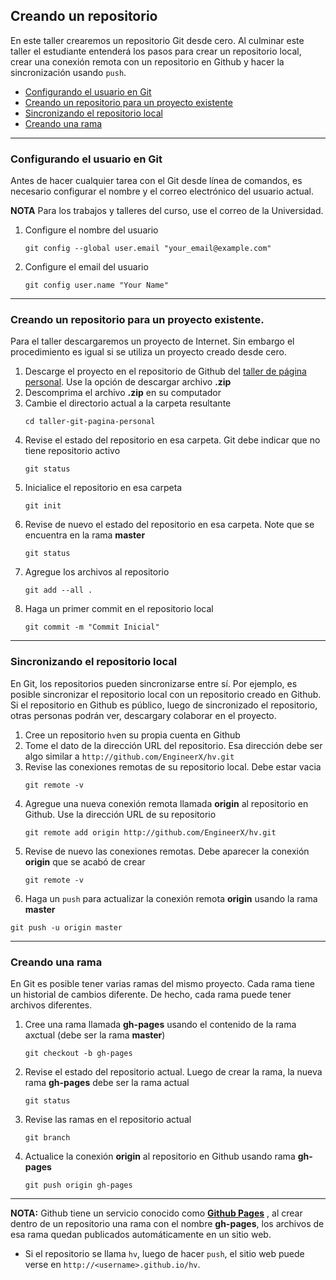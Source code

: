 ## Creando un repositorio
 
En este taller crearemos un repositorio Git desde cero. 
Al culminar este taller el estudiante entenderá los pasos para crear un repositorio local, crear una conexión remota con un repositorio en Github y hacer la sincronización usando ``push``.

- [Configurando el usuario en Git](#configurando-el-usuario-en-git)
- [Creando un repositorio para un proyecto existente](#creando-un-repositorio-para-un-proyecto-existente)
- [Sincronizando el repositorio local](#sincronizando-el-repositorio-local)
- [Creando una rama](#creando-una-rama)

---

### Configurando el usuario en Git

Antes de hacer cualquier tarea con el Git desde línea de comandos, es necesario configurar el nombre y el correo electrónico del usuario actual.

**NOTA** Para los trabajos y talleres del curso, use el correo de la Universidad.


1. Configure el nombre del usuario
   ```
   git config --global user.email "your_email@example.com"
   ```
2. Configure el email del usuario
   ```
   git config user.name "Your Name"
   ```

---

### Creando un repositorio para un proyecto existente.

Para el taller descargaremos un proyecto de Internet. 
Sin embargo el procedimiento es igual si se utiliza un proyecto creado desde cero.

1. Descarge el proyecto en el repositorio de Github del [taller de página personal]( https://github.com/Uniandes-isis2603/taller-git-pagina-personal). Use la opción de descargar archivo **.zip**
2. Descomprima el archivo **.zip** en su computador
3. Cambie el directorio actual a la carpeta resultante
   ```
   cd taller-git-pagina-personal
   ```   
4. Revise el estado del repositorio en esa carpeta. Git debe indicar que no tiene repositorio activo
   ```
   git status
   ```
5. Inicialice el repositorio en esa carpeta
   ```
   git init
   ```
6. Revise de nuevo el estado del repositorio en esa carpeta. Note que se encuentra en la rama **master**
   ```
   git status
   ```
7. Agregue los archivos al repositorio
   ```
   git add --all .
   ```
8. Haga un primer commit en el repositorio local
   ```
   git commit -m "Commit Inicial"
   ```
   
---

### Sincronizando el repositorio local

En Git, los repositorios pueden sincronizarse entre sí. 
Por ejemplo, es posible sincronizar el repositorio local con un repositorio creado en Github.
Si el repositorio en Github es público, luego de sincronizado el repositorio, otras personas podrán ver, descargary colaborar en el proyecto.

1. Cree un repositorio ``hv``en su propia cuenta en Github
2. Tome el dato de la dirección URL del repositorio. Esa dirección debe ser algo similar a ``http://github.com/EngineerX/hv.git``
3. Revise las conexiones remotas de su repositorio local. Debe estar vacia
   ```
   git remote -v
   ```
4. Agregue una nueva conexión remota llamada **origin** al repositorio en Github. Use la dirección URL de su repositorio
   ```
   git remote add origin http://github.com/EngineerX/hv.git
   ```
5. Revise de nuevo las conexiones remotas. Debe aparecer la conexión **origin** que se acabó de crear
   ```
   git remote -v
   ```
6. Haga un ``push`` para actualizar la conexión remota **origin** usando  la rama **master**
  ```
  git push -u origin master
  ```

---

### Creando una rama

En Git es posible tener varias ramas del mismo proyecto. 
Cada rama tiene un historial de cambios diferente.
De hecho, cada rama puede tener archivos diferentes.

1. Cree una rama llamada **gh-pages**  usando el contenido de la rama axctual (debe ser la rama **master**) 
   ```
   git checkout -b gh-pages
   ```
2. Revise el estado del repositorio actual. Luego de crear la rama, la nueva rama **gh-pages** debe ser la rama actual
   ```
   git status
   ```
3. Revise las ramas en el repositorio actual
   ```
   git branch
   ```
4. Actualice la conexión **origin** al repositorio en Github usando rama **gh-pages**
   ```
   git push origin gh-pages
   ```   

---

**NOTA:** Github tiene un servicio conocido como [**Github Pages**](https://pages.github.com/) , al crear dentro de un repositorio una rama con el nombre **gh-pages**, los archivos de esa rama quedan publicados automáticamente en un sitio web.

   - Si el repositorio se llama ``hv``, luego de hacer ``push``, el sitio web puede verse en ``http://<username>.github.io/hv``.

